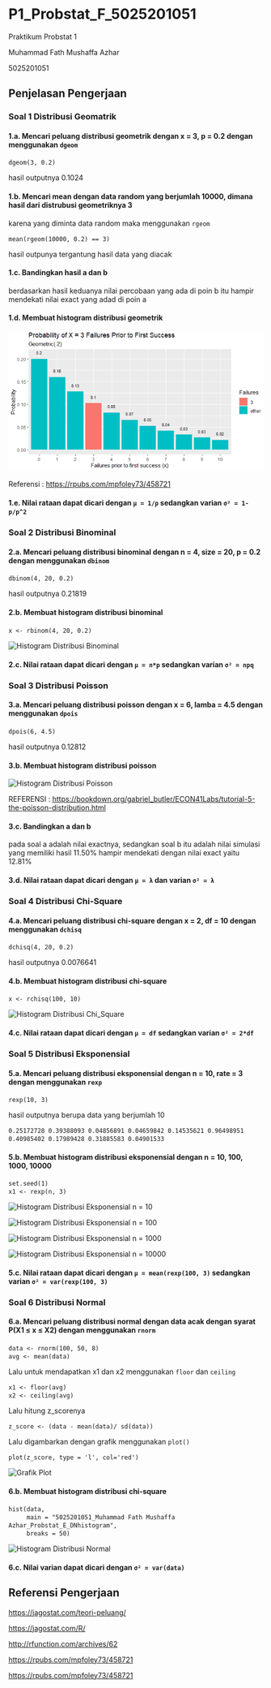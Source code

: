 # P1_Probstat_F_5025201051
Praktikum Probstat 1

Muhammad Fath Mushaffa Azhar 

5025201051

## Penjelasan Pengerjaan


### Soal 1 Distribusi Geomatrik

#### 1.a. Mencari peluang distribusi geometrik dengan x = 3, p = 0.2 dengan menggunakan `dgeom`
```
dgeom(3, 0.2)
```
hasil outputnya 0.1024

#### 1.b. Mencari mean dengan data random yang berjumlah 10000, dimana hasil dari distrubusi geometriknya 3
karena yang diminta data random maka menggunakan `rgeom`
```
mean(rgeom(10000, 0.2) == 3)
```
hasil outpunya tergantung hasil data yang diacak

#### 1.c. Bandingkan hasil a dan b
berdasarkan hasil keduanya nilai percobaan yang ada di poin b itu hampir mendekati nilai exact yang adad di poin a

#### 1.d. Membuat histogram distribusi geometrik

![Histogram Distribusi Geometrik](https://github.com/fshaaa/P1_Probstat_F_5025201051/blob/main/screenshot/soal1.d.PNG)

Referensi : https://rpubs.com/mpfoley73/458721 
#### 1.e. Nilai rataan dapat dicari dengan `μ = 1/p` sedangkan varian `σ² = 1-p/p^2` 


### Soal 2 Distribusi Binominal

#### 2.a. Mencari peluang distribusi binominal dengan n = 4, size = 20, p = 0.2 dengan menggunakan `dbinom`
```
dbinom(4, 20, 0.2)
```
hasil outputnya 0.21819

#### 2.b. Membuat histogram distribusi binominal
```x <- rbinom(4, 20, 0.2)```

![Histogram Distribusi Binominal](https://github.com/fshaaa/P1_Probstat_F_5025201051/blob/main/screenshot/soal2.b.PNG)

#### 2.c. Nilai rataan dapat dicari dengan `μ = n*p` sedangkan varian `σ² = npq` 


### Soal 3 Distribusi Poisson

#### 3.a. Mencari peluang distribusi poisson dengan x = 6, lamba = 4.5 dengan menggunakan `dpois`
```
dpois(6, 4.5)
```
hasil outputnya 0.12812

#### 3.b. Membuat histogram distribusi poisson

![Histogram Distribusi Poisson](https://github.com/fshaaa/P1_Probstat_F_5025201051/blob/main/screenshot/soal3.b.PNG)

REFERENSI : https://bookdown.org/gabriel_butler/ECON41Labs/tutorial-5-the-poisson-distribution.html 

#### 3.c. Bandingkan a dan b
pada soal a adalah nilai exactnya, sedangkan soal b itu adalah nilai simulasi yang memiliki hasil 11.50% hampir mendekati dengan nilai exact yaitu 12.81%

#### 3.d. Nilai rataan dapat dicari dengan `μ = λ` dan varian `σ² = λ` 


### Soal 4 Distribusi Chi-Square

#### 4.a. Mencari peluang distribusi chi-square dengan x = 2, df = 10 dengan menggunakan `dchisq`
```
dchisq(4, 20, 0.2)
```
hasil outputnya 0.0076641

#### 4.b. Membuat histogram distribusi chi-square
```
x <- rchisq(100, 10)
```

![Histogram Distribusi Chi_Square](https://github.com/fshaaa/P1_Probstat_F_5025201051/blob/main/screenshot/soal4.b.PNG)

#### 4.c. Nilai rataan dapat dicari dengan `μ = df` sedangkan varian `σ² = 2*df`


### Soal 5 Distribusi Eksponensial

#### 5.a. Mencari peluang distribusi eksponensial dengan n = 10, rate = 3 dengan menggunakan `rexp`
```
rexp(10, 3)
```
hasil outputnya berupa data yang berjumlah 10 
```
0.25172728 0.39388093 0.04856891 0.04659842 0.14535621 0.96498951 0.40985402 0.17989428 0.31885583 0.04901533
```

#### 5.b. Membuat histogram distribusi eksponensial dengan n = 10, 100, 1000, 10000
```
set.seed(1)
x1 <- rexp(n, 3)
```
![Histogram Distribusi Eksponensial n = 10](https://github.com/fshaaa/P1_Probstat_F_5025201051/blob/main/screenshot/soal5.b_n=10.PNG)

![Histogram Distribusi Eksponensial n = 100](https://github.com/fshaaa/P1_Probstat_F_5025201051/blob/main/screenshot/soal5.b_n=100.PNG)

![Histogram Distribusi Eksponensial n = 1000](https://github.com/fshaaa/P1_Probstat_F_5025201051/blob/main/screenshot/soal5.b_n=1000.PNG)

![Histogram Distribusi Eksponensial n = 10000](https://github.com/fshaaa/P1_Probstat_F_5025201051/blob/main/screenshot/soal5.b_n=10000.PNG)

#### 5.c. Nilai rataan dapat dicari dengan `μ = mean(rexp(100, 3)` sedangkan varian `σ² = var(rexp(100, 3)`


### Soal 6 Distribusi Normal

#### 6.a. Mencari peluang distribusi normal dengan data acak dengan syarat P(X1 ≤ x ≤ X2) dengan menggunakan `rnorm`
```
data <- rnorm(100, 50, 8)
avg <- mean(data)
```
Lalu untuk mendapatkan x1 dan x2 menggunakan `floor` dan `ceiling`
```
x1 <- floor(avg)
x2 <- ceiling(avg)
```
Lalu hitung z_scorenya 
```
z_score <- (data - mean(data)/ sd(data))
```
Lalu digambarkan dengan grafik menggunakan `plot()`
```
plot(z_score, type = 'l', col='red')
```
![Grafik Plot](https://github.com/fshaaa/P1_Probstat_F_5025201051/blob/main/screenshot/soal6.a.PNG)

#### 6.b. Membuat histogram distribusi chi-square
```
hist(data, 
     main = "5025201051_Muhammad Fath Mushaffa Azhar_Probstat_E_DNhistogram",
     breaks = 50)
 ```

![Histogram Distribusi Normal](https://github.com/fshaaa/P1_Probstat_F_5025201051/blob/main/screenshot/soal6.b.PNG)

#### 6.c. Nilai varian dapat dicari dengan `σ² = var(data)`

## Referensi Pengerjaan
https://jagostat.com/teori-peluang/ 

https://jagostat.com/R/

http://rfunction.com/archives/62

https://rpubs.com/mpfoley73/458721

https://rpubs.com/mpfoley73/458721
